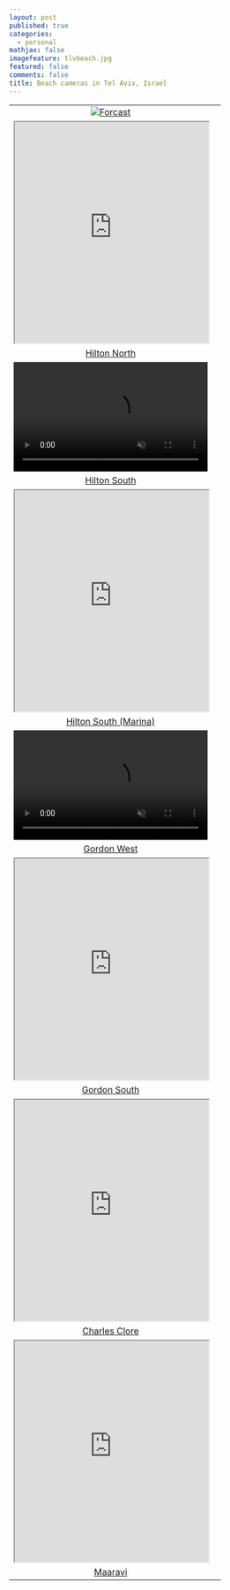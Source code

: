 ```yaml
---
layout: post
published: true
categories:
  - personal
mathjax: false
imagefeature: tlvbeach.jpg
featured: false
comments: false
title: Beach cameras in Tel Aviv, Israel
---
```

| | |
|:-------------------------:|:-------------------------:|
| [![Forcast](https://lh3.googleusercontent.com/2OK8y5_gA80L8DXL_6fOoFEEOOJILepV8zepdM46LOFDmvIxAnWBNl5AHeC6Pzy6TQ=s180)](http://4surfers.co.il/#/beachArea?beachAreaId=60 "Forcast")
| <iframe width="100%" height="400px" align="middle" src="http://server1.reali-tech.com/LiveStreamFlash/Demo/inter/inter10.html"></iframe>
| [Hilton North](http://server1.reali-tech.com/LiveStreamFlash/Demo/inter/inter10.html)
| <video width="352" height="198" preload="auto" autoplay loop muted><source src="http://server1.reali-tech.com:1935/live/inter20.stream/playlist.m3u8" type="application/x-mpegURL"></video>
| [Hilton South](http://server1.reali-tech.com:1935/live/inter20.stream/playlist.m3u8)
| <iframe width="100%" height="400px" align="middle" src="https://rtsp.me/embed/4FEN7bBF/"></iframe>
| [Hilton South (Marina)](https://rtsp.me/embed/4FEN7bBF/)
| <video width="352" height="198" preload="auto" autoplay loop muted><source src="http://server1.reali-tech.com:1935/live/dolphin.stream/playlist.m3u8" type="application/x-mpegURL"></video>
| [Gordon West](http://server1.reali-tech.com:1935/live/dolphin.stream/playlist.m3u8)
| <iframe width="100%" height="400px" align="middle" src="https://webcasting.co.il/player/tlv/frishman_mute.html"></iframe> 
| [Gordon South](https://webcasting.co.il/player/tlv/frishman_mute.html)
| <iframe width="100%" height="400px" align="middle" src="https://webcasting.co.il/player/tlv/cam5_mute.html"></iframe>
| [Charles Clore](https://webcasting.co.il/player/tlv/cam5_mute.html)
| <iframe width="100%" height="400px" align="middle" src="https://webcasting.co.il/player/tlv/museum_mute.html"></iframe>
| [Maaravi](https://webcasting.co.il/player/tlv/museum_mute.html)

